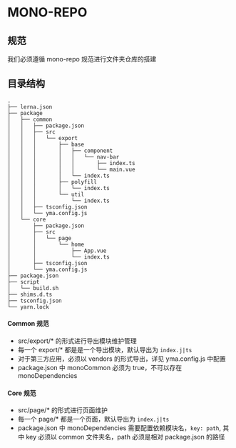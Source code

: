 # MONO-REPO

## 规范

我们必须遵循 mono-repo 规范进行文件夹仓库的搭建

## 目录结构

```
.
├── lerna.json
├── package
│   ├── common
│   │   ├── package.json
│   │   ├── src
│   │   │   └── export
│   │   │       ├── base
│   │   │       │   ├── component
│   │   │       │   │   └── nav-bar
│   │   │       │   │       ├── index.ts
│   │   │       │   │       └── main.vue
│   │   │       │   └── index.ts
│   │   │       ├── polyfill
│   │   │       │   └── index.ts
│   │   │       └── util
│   │   │           └── index.ts
│   │   ├── tsconfig.json
│   │   └── yma.config.js
│   └── core
│       ├── package.json
│       ├── src
│       │   └── page
│       │       └── home
│       │           ├── App.vue
│       │           └── index.ts
│       ├── tsconfig.json
│       └── yma.config.js
├── package.json
├── script
│   └── build.sh
├── shims.d.ts
├── tsconfig.json
└── yarn.lock
```

#### Common 规范

-   src/export/\* 的形式进行导出模块维护管理
-   每一个 export/\* 都是是一个导出模块，默认导出为 `index.j|ts`
-   对于第三方应用，必须以 vendors 的形式导出，详见 yma.config.js 中配置
-   package.json 中 monoCommon 必须为 true，不可以存在 monoDependencies

#### Core 规范

-   src/page/\* 的形式进行页面维护
-   每一个 page/\* 都是一个页面，默认导出为 `index.j|ts`
-   package.json 中 monoDependencies 需要配置依赖模块名，`key: path`, 其中 key 必须以 common 文件夹名，path 必须是相对 package.json 的路径

